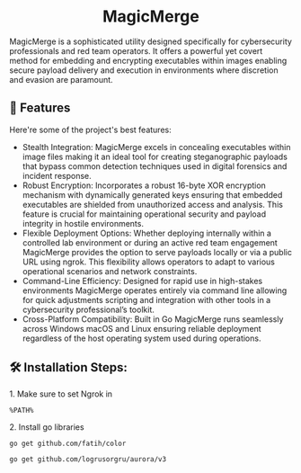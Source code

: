 <h1 align="center" id="title">MagicMerge</h1>

<p id="description">MagicMerge is a sophisticated utility designed specifically for cybersecurity professionals and red team operators. It offers a powerful yet covert method for embedding and encrypting executables within images enabling secure payload delivery and execution in environments where discretion and evasion are paramount.</p>

  
  
<h2>🧐 Features</h2>

Here're some of the project's best features:

*   Stealth Integration: MagicMerge excels in concealing executables within image files making it an ideal tool for creating steganographic payloads that bypass common detection techniques used in digital forensics and incident response.
*   Robust Encryption: Incorporates a robust 16-byte XOR encryption mechanism with dynamically generated keys ensuring that embedded executables are shielded from unauthorized access and analysis. This feature is crucial for maintaining operational security and payload integrity in hostile environments.
*   Flexible Deployment Options: Whether deploying internally within a controlled lab environment or during an active red team engagement MagicMerge provides the option to serve payloads locally or via a public URL using ngrok. This flexibility allows operators to adapt to various operational scenarios and network constraints.
*   Command-Line Efficiency: Designed for rapid use in high-stakes environments MagicMerge operates entirely via command line allowing for quick adjustments scripting and integration with other tools in a cybersecurity professional’s toolkit.
*   Cross-Platform Compatibility: Built in Go MagicMerge runs seamlessly across Windows macOS and Linux ensuring reliable deployment regardless of the host operating system used during operations.

<h2>🛠️ Installation Steps:</h2>

<p>1. Make sure to set Ngrok in</p>

```
%PATH%
```

<p>2. Install go libraries</p>

```
go get github.com/fatih/color
```

```
go get github.com/logrusorgru/aurora/v3
```
